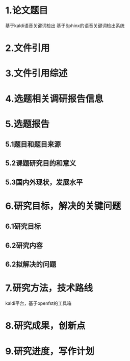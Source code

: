 # 1.论文题目
基于kaldi语音关键词检出
基于Sphinx的语音关键词检出系统
# 2.文件引用
# 3.文件引用综述

# 4.选题相关调研报告信息
# 5.选题报告
## 5.1题目和题目来源
## 5.2课题研究目的和意义
## 5.3国内外现状，发展水平
# 6.研究目标，解决的关键问题
## 6.1研究目标
## 6.2研究内容
## 6.2拟解决的问题
# 7.研究方法，技术路线
kaldi平台，基于openfst的工具箱
# 8.研究成果，创新点
# 9.研究进度，写作计划
